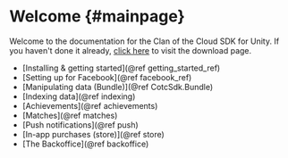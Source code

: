Welcome {#mainpage}
===========

Welcome to the documentation for the Clan of the Cloud SDK for Unity. If you haven't done it already, [click here](https://github.com/clanofthecloud/unity-sdk/releases) to visit the download page.

- [Installing & getting started](@ref getting_started_ref)
- [Setting up for Facebook](@ref facebook_ref)
- [Manipulating data (Bundle)](@ref CotcSdk.Bundle)
- [Indexing data](@ref indexing)
- [Achievements](@ref achievements)
- [Matches](@ref matches)
- [Push notifications](@ref push)
- [In-app purchases (store)](@ref store)
- [The Backoffice](@ref backoffice)

